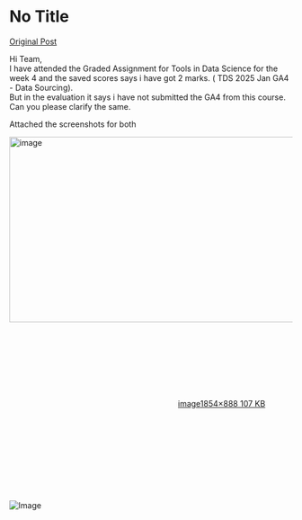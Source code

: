 # No Title

[Original Post](https://discourse.onlinedegree.iitm.ac.in/t/166816/46)

<p>Hi Team,<br>
I have attended the Graded Assignment for Tools in Data Science for the week 4 and the saved scores says i have got 2 marks. ( TDS 2025 Jan GA4 - Data Sourcing).<br>
But in the evaluation it says i have not submitted the GA4 from this course. Can you please clarify the same.</p>
<p>Attached the screenshots for both</p>
<p><div class="lightbox-wrapper"><a class="lightbox" href="https://europe1.discourse-cdn.com/flex013/uploads/iitm/original/3X/9/7/9737e06e9af5b0dd18b99a83ed98457013dec6f2.png" data-download-href="/uploads/short-url/lzJOqhyRljrWjFmKrep3X9f67F8.png?dl=1" title="image" rel="noopener nofollow ugc"><img src="https://europe1.discourse-cdn.com/flex013/uploads/iitm/optimized/3X/9/7/9737e06e9af5b0dd18b99a83ed98457013dec6f2_2_690x330.png" alt="image" data-base62-sha1="lzJOqhyRljrWjFmKrep3X9f67F8" width="690" height="330" srcset="https://europe1.discourse-cdn.com/flex013/uploads/iitm/optimized/3X/9/7/9737e06e9af5b0dd18b99a83ed98457013dec6f2_2_690x330.png, https://europe1.discourse-cdn.com/flex013/uploads/iitm/optimized/3X/9/7/9737e06e9af5b0dd18b99a83ed98457013dec6f2_2_1035x495.png 1.5x, https://europe1.discourse-cdn.com/flex013/uploads/iitm/optimized/3X/9/7/9737e06e9af5b0dd18b99a83ed98457013dec6f2_2_1380x660.png 2x" data-dominant-color="272825"><div class="meta"><svg class="fa d-icon d-icon-far-image svg-icon" aria-hidden="true"><use href="#far-image"></use></svg><span class="filename">image</span><span class="informations">1854×888 107 KB</span><svg class="fa d-icon d-icon-discourse-expand svg-icon" aria-hidden="true"><use href="#discourse-expand"></use></svg></div></a></div></p>

![Image](https://europe1.discourse-cdn.com/flex013/uploads/iitm/optimized/3X/9/7/9737e06e9af5b0dd18b99a83ed98457013dec6f2_2_690x330.png)